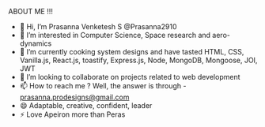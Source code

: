 ABOUT ME !!!
- 👋 Hi, I’m Prasanna Venketesh S @Prasanna2910
- 👀 I’m interested in Computer Science, Space research and aero-dynamics
- 🌱 I’m currently cooking system designs and have tasted HTML, CSS, Vanilla.js, React.js, toastify, Express.js, Node, MongoDB, Mongoose, JOI, JWT
- 💞️ I’m looking to collaborate on projects related to web development
- 📫 How to reach me ? Well, the answer is through - prasanna.prodesigns@gmail.com
- 😄 Adaptable, creative, confident, leader
- ⚡ Love Apeiron more than Peras

<!---
Prasanna2910/Prasanna2910 is a ✨ special ✨ repository because its `README.md` (this file) appears on your GitHub profile.
You can click the Preview link to take a look at your changes.
--->
